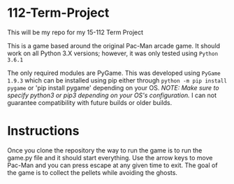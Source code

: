 # 112-Term-Project
This will be my repo for my 15-112 Term Project

This is a game based around the original Pac-Man arcade game. It should work on
all Python 3.X versions; however, it was only tested using `Python 3.6.1`

The only required modules are PyGame. This was developed using `PyGame 1.9.3`
which can be installed using pip either through `python -m pip install pygame`
or 'pip install pygame' depending on your OS. *NOTE: Make sure to specify
python3 or pip3 depending on your OS's configuration.* I can not guarantee
compatibility with future builds or older builds.

# Instructions
Once you clone the repository the way to run the game is to run the game.py file
and it should start everything.
Use the arrow keys to move Pac-Man and you can press escape at any given time to
 exit.
The goal of the game is to collect the pellets while avoiding the ghosts.
